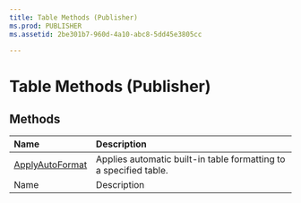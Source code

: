 ```yaml
---
title: Table Methods (Publisher)
ms.prod: PUBLISHER
ms.assetid: 2be301b7-960d-4a10-abc8-5dd45e3805cc

---
```



# Table Methods (Publisher)

## Methods



|**Name**|**Description**|
|:-----|:-----|
| [ApplyAutoFormat](table.applyautoformat-method-publisher.md)|Applies automatic built-in table formatting to a specified table.|
|Name|Description|

